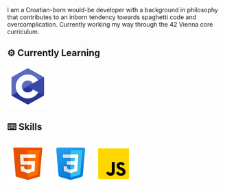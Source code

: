 I am a Croatian-born would-be developer with a background in philosophy that contributes to an inborn tendency towards spaghetti code and overcomplication. Currently working my way through the 42 Vienna core curriculum.

## ⚙️ Currently Learning 
<img src="./images/icons8-c.svg">

## ⌨️ Skills
<p>
    <img src="./images/icons8-html.svg">
    <img src="./images/icons8-css.svg">
    <img src="./images/icons8-javascript.svg">
</p>
<!--
**DajanPlackovic/DajanPlackovic** is a ✨ _special_ ✨ repository because its `README.md` (this file) appears on your GitHub profile.

Here are some ideas to get you started:

-->
